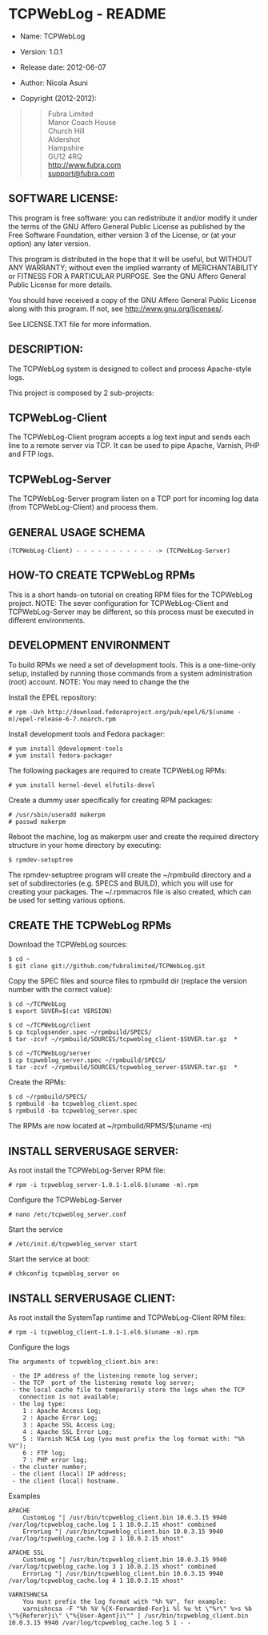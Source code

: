 TCPWebLog - README
====================

+ Name: TCPWebLog

+ Version: 1.0.1

+ Release date: 2012-06-07

+ Author: Nicola Asuni

+ Copyright (2012-2012):

> > Fubra Limited  
> > Manor Coach House  
> > Church Hill  
> > Aldershot  
> > Hampshire  
> > GU12 4RQ  
> > <http://www.fubra.com>  
> > <support@fubra.com>  


SOFTWARE LICENSE:
-----------------

This program is free software: you can redistribute it and/or modify it under the terms of the GNU Affero General Public License as published by the Free Software Foundation, either version 3 of the License, or (at your option) any later version.

This program is distributed in the hope that it will be useful, but WITHOUT ANY WARRANTY; without even the implied warranty of MERCHANTABILITY or FITNESS FOR A PARTICULAR PURPOSE.  See the GNU Affero General Public License for more details.

You should have received a copy of the GNU Affero General Public License along with this program.  If not, see <http://www.gnu.org/licenses/>.

See LICENSE.TXT file for more information.


DESCRIPTION:
------------

The TCPWebLog system is designed to collect and process Apache-style logs.

This project is composed by 2 sub-projects:


## TCPWebLog-Client ##

The TCPWebLog-Client program accepts a log text input and sends each line to a 
remote server via TCP. It can be used to pipe Apache, Varnish, PHP and FTP logs.


## TCPWebLog-Server ##

The TCPWebLog-Server program listen on a TCP port for incoming log data 
(from TCPWebLog-Client) and process them.


## GENERAL USAGE SCHEMA ##
	
	(TCPWebLog-Client) - - - - - - - - - - - -> (TCPWebLog-Server)



HOW-TO CREATE TCPWebLog RPMs
------------------------------

This is a short hands-on tutorial on creating RPM files for the TCPWebLog project.
NOTE: The sever configuration for TCPWebLog-Client and TCPWebLog-Server may be different, so this process must be executed in different environments.


## DEVELOPMENT ENVIRONMENT ##

To build RPMs we need a set of development tools.
This is a one-time-only setup, installed by running those commands from a system administration (root) account.
NOTE: You may need to change the the 
	
Install the EPEL repository:

	# rpm -Uvh http://download.fedoraproject.org/pub/epel/6/$(uname -m)/epel-release-6-7.noarch.rpm

Install development tools and Fedora packager:

	# yum install @development-tools
	# yum install fedora-packager

The following packages are required to create TCPWebLog RPMs:

	# yum install kernel-devel elfutils-devel

Create a dummy user specifically for creating RPM packages:

	# /usr/sbin/useradd makerpm
	# passwd makerpm

Reboot the machine, log as makerpm user and create the required directory structure in your home directory by executing: 

	$ rpmdev-setuptree

The rpmdev-setuptree program will create the ~/rpmbuild directory and a set of subdirectories (e.g. SPECS and BUILD), which you will use for creating your packages. The ~/.rpmmacros file is also created, which can be used for setting various options. 


## CREATE THE TCPWebLog RPMs ##

Download the TCPWebLog sources:

	$ cd ~
	$ git clone git://github.com/fubralimited/TCPWebLog.git

Copy the SPEC files and source files to rpmbuild dir (replace the version number with the correct value):
	
	$ cd ~/TCPWebLog
	$ export SUVER=$(cat VERSION) 
	
	$ cd ~/TCPWebLog/client
	$ cp tcplogsender.spec ~/rpmbuild/SPECS/
	$ tar -zcvf ~/rpmbuild/SOURCES/tcpweblog_client-$SUVER.tar.gz  *
	
	$ cd ~/TCPWebLog/server
	$ cp tcpweblog_server.spec ~/rpmbuild/SPECS/
	$ tar -zcvf ~/rpmbuild/SOURCES/tcpweblog_server-$SUVER.tar.gz  *

Create the RPMs:

	$ cd ~/rpmbuild/SPECS/
	$ rpmbuild -ba tcpweblog_client.spec
	$ rpmbuild -ba tcpweblog_server.spec


The RPMs are now located at ~/rpmbuild/RPMS/$(uname -m)


INSTALL SERVERUSAGE SERVER:
---------------------------

As root install the TCPWebLog-Server RPM file:

	# rpm -i tcpweblog_server-1.0.1-1.el6.$(uname -m).rpm 
	
Configure the TCPWebLog-Server

	# nano /etc/tcpweblog_server.conf

Start the service

	# /etc/init.d/tcpweblog_server start

Start the service at boot:

	# chkconfig tcpweblog_server on

INSTALL SERVERUSAGE CLIENT:
---------------------------

As root install the SystemTap runtime and TCPWebLog-Client RPM files:

	# rpm -i tcpweblog_client-1.0.1-1.el6.$(uname -m).rpm
	
Configure the logs

	The arguments of tcpweblog_client.bin are:

	 - the IP address of the listening remote log server;
	 - the TCP	port of the listening remote log server;
	 - the local cache file to temporarily store the logs when the TCP
	   connection is not available;
	 - the log type:
		1 : Apache Access Log;
		2 : Apache Error Log;
		3 : Apache SSL Access Log;
		4 : Apache SSL Error Log;
		5 : Varnish NCSA Log (you must prefix the log format with: "%h %V");
		6 : FTP log;
		7 : PHP error log;
	 - the cluster number;
	 - the client (local) IP address;
	 - the client (local) hostname.

Examples

	APACHE
		CustomLog "| /usr/bin/tcpweblog_client.bin 10.0.3.15 9940 /var/log/tcpweblog_cache.log 1 1 10.0.2.15 xhost" combined
		ErrorLog "| /usr/bin/tcpweblog_client.bin 10.0.3.15 9940 /var/log/tcpweblog_cache.log 2 1 10.0.2.15 xhost"

	APACHE SSL
		CustomLog "| /usr/bin/tcpweblog_client.bin 10.0.3.15 9940 /var/log/tcpweblog_cache.log 3 1 10.0.2.15 xhost" combined
		ErrorLog "| /usr/bin/tcpweblog_client.bin 10.0.3.15 9940 /var/log/tcpweblog_cache.log 4 1 10.0.2.15 xhost"

	VARNISHNCSA
		You must prefix the log format with "%h %V", for example:
		varnishncsa -F "%h %V %{X-Forwarded-For}i %l %u %t \"%r\" %>s %b \"%{Referer}i\" \"%{User-Agent}i\"" | /usr/bin/tcpweblog_client.bin 10.0.3.15 9940 /var/log/tcpweblog_cache.log 5 1 - -


